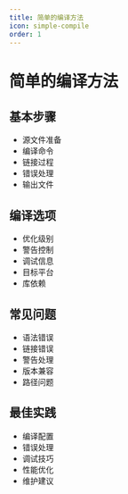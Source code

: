 ```yaml
---
title: 简单的编译方法
icon: simple-compile
order: 1
---
```


# 简单的编译方法

## 基本步骤
- 源文件准备
- 编译命令
- 链接过程
- 错误处理
- 输出文件

## 编译选项
- 优化级别
- 警告控制
- 调试信息
- 目标平台
- 库依赖

## 常见问题
- 语法错误
- 链接错误
- 警告处理
- 版本兼容
- 路径问题

## 最佳实践
- 编译配置
- 错误处理
- 调试技巧
- 性能优化
- 维护建议
